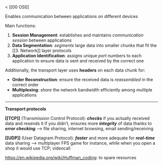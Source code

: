 < [[00 OSI]]

Enables communication between applications on different devices

Main functions:
1. **Session Management**: establishes and maintains *communication session* between applications
2. **Data Segmentation**: *segments* large data into smaller chunks that fit the [[3. Network]] layer protocols
3. **Application Identification**: assigns unique *port* numbers to each application to ensure data is sent and received by the correct one

Additionally, the transport layer uses **headers** on each data chunk for:
- **Order Reconstruction**: ensure the received data is *reassembled* in the correct order
- **Multiplexing**: *share* the network bandwidth efficiently among multiple applications
___

**Transport protocols**

**[[TCP]]** (Transmission Control Protocol): ***checks*** if you actually received data and resends it if you didn’t, ensures more ***integrity*** of data thanks to ***error checking***
--> file sharing, internet browsing, email sending/receiving

**[[UDP]]** (User Datagram Protocol): ***faster*** and more adequate for ***real-time*** data sharing
--> multiplayer FPS game for instance, while when you open a shop it would use TCP; videocall

https://en.wikipedia.org/wiki/Huffman_coding: to spare resources